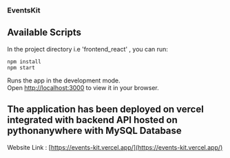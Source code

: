 ### EventsKit

## Available Scripts

In the project directory i.e 'frontend_react' , you can run:

```
npm install
npm start
```

Runs the app in the development mode.\
Open [http://localhost:3000](http://localhost:3000) to view it in your browser.


## The application has been deployed on vercel integrated with backend API hosted on pythonanywhere with MySQL Database
Website Link : [https://events-kit.vercel.app/](https://events-kit.vercel.app/)
